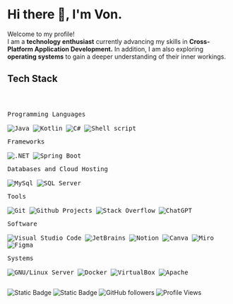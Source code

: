 <h1>Hi there 👋, I'm Von.</h1>

<!-- Short Bio -->
<p>Welcome to my profile! </br> I am a <b>technology enthusiast</b> currently advancing my skills in <b>Cross-Platform Application Development.</b> In addition, I am also exploring <b>operating systems</b> to gain a deeper understanding of their inner workings.</p>

<!-- Tech Stack -->
<h2>Tech Stack</h2>

<div>
	<p style="display: inline-block;">
	<p>
		<kbd>
			<kbd>Programming Languages</kbd>
			<br>
			<br>
			<img alt="Java" src="https://img.shields.io/badge/Java-05122A?logo=openjdk&style=flat">
			<img alt= "Kotlin" src="https://img.shields.io/badge/Kotlin-flat?style=flat&logo=kotlin&logoColor=white&labelColor=%23061227&color=%23061227">
			<img alt="C#" src="https://img.shields.io/badge/C%23-flat?style=flat&logo=c%2B%2B&logoColor=white&labelColor=%23061227&color=%23061227">
			<img alt="Shell script" src="https://img.shields.io/badge/Shell%20Script-05122A?style=flat&logo=gnu-bash&logoColor=white">
		</kbd>
	</p>
	<p>
		<kbd>
			<kbd>Frameworks</kbd>
			<br>
			<br>
			<img alt=".NET" src="https://img.shields.io/badge/.NET-flat?style=flat&logo=dotnet&logoColor=white&labelColor=23061227&color=05122A">
			<img alt="Spring Boot" src="https://img.shields.io/badge/Spring_Boot-flat?style=flat&logo=spring&logoColor=white&labelColor=23061227&color=05122A">
		</kbd>
	</p>
	<p>
		<kbd>
			<kbd>Databases and Cloud Hosting</kbd>
			<br>
			<br>
			<img alt="MySql" src="https://img.shields.io/badge/MySQL-05122A?style=flat&logo=MySql">
			<img alt="SQL Server" src="https://img.shields.io/badge/SQL%20Server-flat?style=flat&logo=databricks&labelColor=%23061227&color=%23061227">
		</kbd>
	</p>
	<p>
		<kbd>
			<kbd>Tools</kbd>
			<br>
			<br>
			<img alt="Git" src="https://img.shields.io/badge/Git-05122A?style=flat&logo=Git">
			<img alt="Github Projects" src="https://img.shields.io/badge/Github%20Projects-05122A?style=flat&logo=Github">
			<img alt="Stack Overflow" src="https://img.shields.io/badge/StackOverflow-05122A?style=flat&logo=StackOverflow">
			<img alt="ChatGPT" src="https://img.shields.io/badge/OpenAI-flat?style=flat&logo=openai&logoColor=white&labelColor=%23061227&color=%23061227">
		</kbd>
	</p>
		<p>
		<kbd>
			<kbd>Software</kbd>
			<br>
			<br>
			<img alt="Visual Studio Code" src="https://img.shields.io/badge/Visual%20Studio%20Code-05122A?style=flat&logo=vscodium">
			<img alt="JetBrains" src="https://img.shields.io/badge/JetBrains-flat?style=flat&logo=jetbrains&labelColor=%23061227&color=%23061227">
			<img alt="Notion" src="https://img.shields.io/badge/Notion-05122A?style=flat&logo=Notion">
			<img alt="Canva" src="https://img.shields.io/badge/Canva-05122A?style=flat&logo=Canva">
			<img alt="Miro" src="https://img.shields.io/badge/Miro-flat?style=flat&logo=miro&logoColor=white&labelColor=%23061227&color=%23061227">
			<img alt="Figma" src="https://img.shields.io/badge/Figma-flat?style=flat&logo=figma&labelColor=%23061227&color=%23061227">
		</kbd>
	</p>
	</p>
		<p>
		<kbd>
			<kbd>Systems</kbd>
			<br>
			<br>
			<img alt="GNU/Linux Server" src="https://img.shields.io/badge/GNU%2FLinux%20Server-flat?style=flat&logo=linux&logoColor=white&labelColor=%23061227&color=%23061227">
			<img alt="Docker" src="https://img.shields.io/badge/Docker-flat?style=flat&logo=docker&logoColor=white&labelColor=%23061227&color=%23061227">
			<img alt="VirtualBox" src="https://img.shields.io/badge/VirtualBox-flat?style=flat&logo=virtualbox&labelColor=%23061227&color=%23061227">
			<img alt="Apache" src="https://img.shields.io/badge/Apache-flat?style=flat&logo=apache&labelColor=%23061227&color=%23061227">
		</kbd>
	</p>
    </p>
</div>

<h2></h2>

<!-- Footer -->

![Static Badge](https://img.shields.io/badge/Thanks%20for%20visiting!-05122A)
![Static Badge](https://img.shields.io/badge/Star%20%E2%AD%90%20some%20repositories%20you%20find%20helpful!%20-05122A)
![GitHub followers](https://img.shields.io/github/followers/rwxce?style=flat&logo=github&color=05122A&labelColor=05122A)
![Profile Views](https://komarev.com/ghpvc/?username=rwxce&style=flat&labelolor=05122A&color=05122A)
